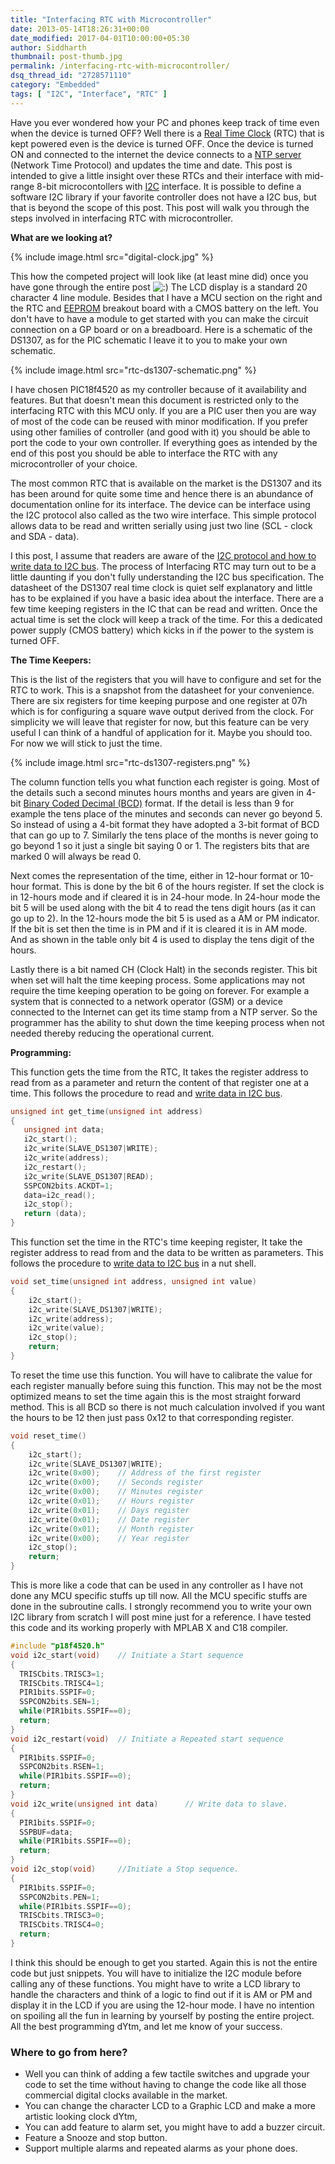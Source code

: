 ```yaml
---
title: "Interfacing RTC with Microcontroller"
date: 2013-05-14T18:26:31+00:00
date_modified: 2017-04-01T10:00:00+05:30
author: Siddharth
thumbnail: post-thumb.jpg
permalink: /interfacing-rtc-with-microcontroller/
dsq_thread_id: "2728571110"
category: "Embedded"
tags: [ "I2C", "Interface", "RTC" ]
---
```


Have you ever wondered how your PC and phones keep track of time even when the device is turned OFF? Well there is a <a title="Real-time clock" href="http://en.wikipedia.org/wiki/Real-time_clock" target="_blank" rel="wikipedia">Real Time Clock</a> (RTC) that is kept powered even is the device is turned OFF. Once the device is turned ON and connected to the internet the device connects to a <a title="Network Time Protocol" href="http://ntp.org/" target="_blank" rel="homepage">NTP server</a> (Network Time Protocol) and updates the time and date. This post is intended to give a little insight over these RTCs and their interface with mid-range 8-bit microcontollers with <a title="IA2C" href="http://en.wikipedia.org/wiki/I%C2%B2C" target="_blank" rel="wikipedia">I2C</a> interface. It is possible to define a software I2C library if your favorite controller does not have a I2C bus, but that is beyond the scope of this post. This post will walk you through the steps involved in interfacing RTC with microcontroller.

**What are we looking at?**

{% include image.html src="digital-clock.jpg" %}

This how the competed project will look like (at least mine did) once you have gone through the entire post ![:)](http://s0.wp.com/wp-includes/images/smilies/icon_smile.gif?m=1129645325g) The LCD display is a standard 20 character 4 line module. Besides that I have a MCU section on the right and the RTC and <a title="EEPROM" href="http://en.wikipedia.org/wiki/EEPROM" target="_blank" rel="wikipedia">EEPROM</a> breakout board with a CMOS battery on the left. You don't have to have a module to get started with you can make the circuit connection on a GP board or on a breadboard. Here is a schematic of the DS1307, as for the PIC schematic I leave it to you to make your own schematic.


{% include image.html src="rtc-ds1307-schematic.png" %}

I have chosen PIC18f4520 as my controller because of it availability and features. But that doesn't mean this document is restricted only to the interfacing RTC with this MCU only. If you are a PIC user then you are way of most of the code can be reused with minor modification. If you prefer using other families of controller (and good with it) you should be able to port the code to your own controller. If everything goes as intended by the end of this post you should be able to interface the RTC with any microcontroller of your choice.

The most common RTC that is available on the market is the DS1307 and its has been around for quite some time and hence there is an abundance of documentation online for its interface. The device can be interface using the I2C protocol also called as the two wire interface. This simple protocol allows data to be read and written serially using just two line (SCL - clock and SDA - data).

I this post, I assume that readers are aware of the [I2C protocol and how to write data to I2C bus](/two-wire-interface-i2c-protocol-in-a-nut-shell/). The process of Interfacing RTC may turn out to be a little daunting if you don't fully understanding the I2C bus specification. The datasheet of the DS1307 real time clock is quiet self explanatory and little has to be explained if you have a basic idea about the interface. There are a few time keeping registers in the IC that can be read and written. Once the actual time is set the clock will keep a track of the time. For this a dedicated power supply (CMOS battery) which kicks in if the power to the system is turned OFF.

**The Time Keepers:**

This is the list of the registers that you will have to configure and set for the RTC to work. This is a snapshot from the datasheet for your convenience. There are six registers for time keeping purpose and one register at 07h which is for configuring a square wave output derived from the clock. For simplicity we will leave that register for now, but this feature can be very useful I can think of a handful of application for it. Maybe you should too. For now we will stick to just the time.

{% include image.html src="rtc-ds1307-registers.png" %}

The column function tells you what function each register is going. Most of the details such a second minutes hours months and years are given in 4-bit [Binary Coded Decimal (BCD)](http://en.wikipedia.org/wiki/Binary-coded_decimal) format. If the detail is less than 9 for example the tens place of the minutes and seconds can never go beyond 5. So instead of using a 4-bit format they have adopted a 3-bit format of BCD that can go up to 7. Similarly the tens place of the months is never going to go beyond 1 so it just a single bit saying 0 or 1. The registers bits that are marked 0 will always be read 0.

Next comes the representation of the time, either in 12-hour format or 10-hour format. This is done by the bit 6 of the hours register. If set the clock is in 12-hours mode and if cleared it is in 24-hour mode. In 24-hour mode the bit 5 will be used along with the bit 4 to read the tens digit hours (as it can go up to 2). In the 12-hours mode the bit 5 is used as a AM or PM indicator. If the bit is set then the time is in PM and if it is cleared it is in AM mode. And as shown in the table only bit 4 is used to display the tens digit of the hours.

Lastly there is a bit named CH (Clock Halt) in the seconds register. This bit when set will halt the time keeping process. Some applications may not require the time keeping operation to be going on forever. For example a system that is connected to a network operator (GSM) or a device connected to the Internet can get its time stamp from a NTP server. So the programmer has the ability to shut down the time keeping process when not needed thereby reducing the operational current.

**Programming:**

This function gets the time from the RTC, It takes the register address to read from as a parameter and return the content of that register one at a time. This follows the procedure to read and [write data in I2C bus](/two-wire-interface-i2c-protocol-in-a-nut-shell/).

```c
unsigned int get_time(unsigned int address)
{
   unsigned int data;
   i2c_start();
   i2c_write(SLAVE_DS1307|WRITE);
   i2c_write(address);
   i2c_restart();
   i2c_write(SLAVE_DS1307|READ);
   SSPCON2bits.ACKDT=1;
   data=i2c_read();
   i2c_stop();
   return (data);
}
```

This function set the time in the RTC's time keeping register, It take the register address to read from and the data to be written as parameters. This follows the procedure to [write data to I2C bus](/two-wire-interface-i2c-protocol-in-a-nut-shell/) in a nut shell.

```c
void set_time(unsigned int address, unsigned int value)
{
    i2c_start();
    i2c_write(SLAVE_DS1307|WRITE);
    i2c_write(address);
    i2c_write(value);
    i2c_stop();
    return;
}
```

To reset the time use this function. You will have to calibrate the value for each register manually before suing this function. This may not be the most optimized means to set the time again this is the most straight forward method. This is all BCD so there is not much calculation involved if you want the hours to be 12 then just pass 0x12 to that corresponding register.

```c
void reset_time()
{
    i2c_start();
    i2c_write(SLAVE_DS1307|WRITE);
    i2c_write(0x00);    // Address of the first register
    i2c_write(0x00);    // Seconds register
    i2c_write(0x00);    // Minutes register
    i2c_write(0x01);    // Hours register
    i2c_write(0x01);    // Days register
    i2c_write(0x01);    // Date register
    i2c_write(0x01);    // Month register
    i2c_write(0x00);    // Year register
    i2c_stop();
    return;
}
```

This is more like a code that can be used in any controller as I have not done any MCU specific stuffs up till now. All the MCU specific stuffs are done in the subroutine calls. I strongly recommend you to write your own I2C library from scratch I will post mine just for a reference. I have tested this code and its working properly with MPLAB X and C18 compiler.

```c
#include "p18f4520.h"
void i2c_start(void)    // Initiate a Start sequence
{
  TRISCbits.TRISC3=1;
  TRISCbits.TRISC4=1;
  PIR1bits.SSPIF=0;
  SSPCON2bits.SEN=1;
  while(PIR1bits.SSPIF==0);
  return;
}
void i2c_restart(void)  // Initiate a Repeated start sequence
{
  PIR1bits.SSPIF=0;
  SSPCON2bits.RSEN=1;
  while(PIR1bits.SSPIF==0);
  return;
}
void i2c_write(unsigned int data)      // Write data to slave.
{
  PIR1bits.SSPIF=0;
  SSPBUF=data;
  while(PIR1bits.SSPIF==0);
  return;
}
void i2c_stop(void)     //Initiate a Stop sequence.
{
  PIR1bits.SSPIF=0;
  SSPCON2bits.PEN=1;
  while(PIR1bits.SSPIF==0);
  TRISCbits.TRISC3=0;
  TRISCbits.TRISC4=0;
  return;
}
```

I think this should be enough to get you started. Again this is not the entire code but just snippets. You will have to initialize the I2C module before calling any of these functions. You might have to write a LCD library to handle the characters and think of a logic to find out if it is AM or PM and display it in the LCD if you are using the 12-hour mode.  I have no intention on spoiling all the fun in learning by yourself by posting the entire project. All the best programming dYtm, and let me know of your success.

### Where to go from here?

  * Well you can think of adding a few tactile switches and upgrade your code to set the time without having to change the code like all those commercial digital clocks available in the market.
  * You can change the character LCD to a Graphic LCD and make a more artistic looking clock dYtm,
  * You can add feature to alarm set, you might have to add a buzzer circuit.
  * Feature a Snooze and stop button.
  * Support multiple alarms and repeated alarms as your phone does.
